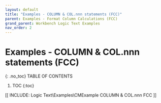 ```yaml
---
layout: default
title: "Examples - COLUMN & COL.nnn statements (FCC)"
parent: Examples - Format Column Calculations (FCC)
grand_parent: Workbench Logic Text Examples
nav_order: 2
---
```


# Examples - COLUMN & COL.nnn statements (FCC)
{: .no_toc}
TABLE OF CONTENTS 
1. TOC
{:toc}  
 

[[ INCLUDE: Logic Text\Examples\CMExample COLUMN & COL.nnn FCC ]]

